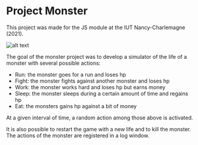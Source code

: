 # Project Monster

This project was made for the JS module at the IUT Nancy-Charlemagne (2021).

![alt text](https://zupimages.net/up/21/16/b13m.png "Global interface of the game")

The goal of the monster project was to develop a simulator of the life of a monster with several possible actions:
* Run: the monster goes for a run and loses hp
* Fight: the monster fights against another monster and loses hp
* Work: the monster works hard and loses hp but earns money
* Sleep: the monster sleeps during a certain amount of time and regains hp
* Eat: the monsters gains hp against a bit of money

At a given interval of time, a random action among those above is activated.

It is also possible to restart the game with a new life and to kill the monster. The actions of the monster are registered in a log window.
